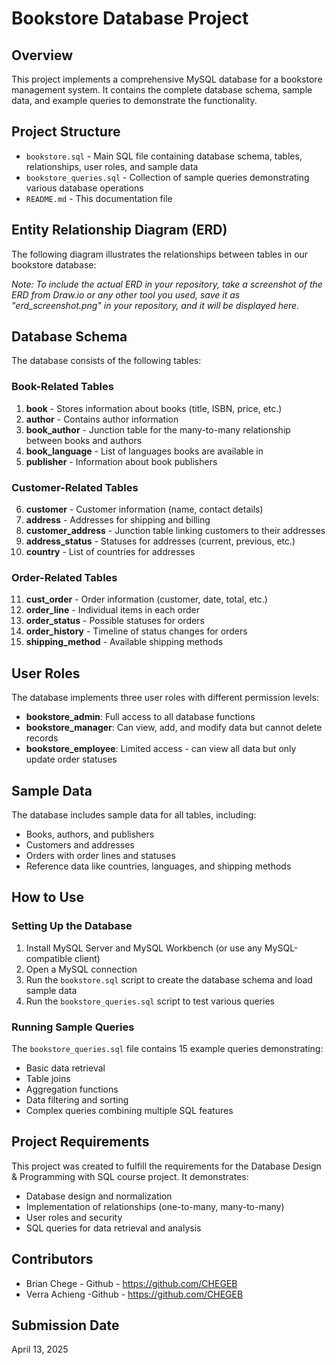 # Bookstore Database Project

## Overview
This project implements a comprehensive MySQL database for a bookstore management system. It contains the complete database schema, sample data, and example queries to demonstrate the functionality.

## Project Structure
- `bookstore.sql` - Main SQL file containing database schema, tables, relationships, user roles, and sample data
- `bookstore_queries.sql` - Collection of sample queries demonstrating various database operations
- `README.md` - This documentation file

## Entity Relationship Diagram (ERD)
The following diagram illustrates the relationships between tables in our bookstore database:


*Note: To include the actual ERD in your repository, take a screenshot of the ERD from Draw.io or any other tool you used, save it as "erd_screenshot.png" in your repository, and it will be displayed here.*

## Database Schema

The database consists of the following tables:

### Book-Related Tables
1. **book** - Stores information about books (title, ISBN, price, etc.)
2. **author** - Contains author information
3. **book_author** - Junction table for the many-to-many relationship between books and authors
4. **book_language** - List of languages books are available in
5. **publisher** - Information about book publishers

### Customer-Related Tables
6. **customer** - Customer information (name, contact details)
7. **address** - Addresses for shipping and billing
8. **customer_address** - Junction table linking customers to their addresses
9. **address_status** - Statuses for addresses (current, previous, etc.)
10. **country** - List of countries for addresses

### Order-Related Tables
11. **cust_order** - Order information (customer, date, total, etc.)
12. **order_line** - Individual items in each order
13. **order_status** - Possible statuses for orders
14. **order_history** - Timeline of status changes for orders
15. **shipping_method** - Available shipping methods

## User Roles
The database implements three user roles with different permission levels:
- **bookstore_admin**: Full access to all database functions
- **bookstore_manager**: Can view, add, and modify data but cannot delete records
- **bookstore_employee**: Limited access - can view all data but only update order statuses

## Sample Data
The database includes sample data for all tables, including:
- Books, authors, and publishers
- Customers and addresses
- Orders with order lines and statuses
- Reference data like countries, languages, and shipping methods

## How to Use

### Setting Up the Database
1. Install MySQL Server and MySQL Workbench (or use any MySQL-compatible client)
2. Open a MySQL connection
3. Run the `bookstore.sql` script to create the database schema and load sample data
4. Run the `bookstore_queries.sql` script to test various queries

### Running Sample Queries
The `bookstore_queries.sql` file contains 15 example queries demonstrating:
- Basic data retrieval
- Table joins
- Aggregation functions
- Data filtering and sorting
- Complex queries combining multiple SQL features

## Project Requirements
This project was created to fulfill the requirements for the Database Design & Programming with SQL course project. It demonstrates:
- Database design and normalization
- Implementation of relationships (one-to-many, many-to-many)
- User roles and security
- SQL queries for data retrieval and analysis

## Contributors
- Brian Chege - Github - https://github.com/CHEGEB
- Verra Achieng -Github - https://github.com/CHEGEB

## Submission Date
April 13, 2025